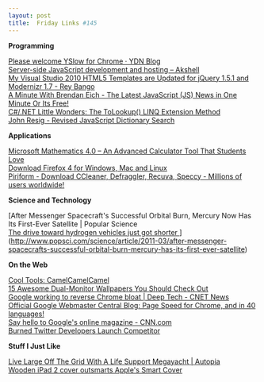 ```yaml
---
layout: post
title:  Friday Links #145
---
```

**Programming**

[Please welcome YSlow for Chrome · YDN Blog](http://developer.yahoo.com/blogs/ydn/posts/2011/03/yslow-for-chrome/)   
[Server-side JavaScript development and hosting – Akshell ](http://www.akshell.com/)   
[My Visual Studio 2010 HTML5 Templates are Updated for jQuery 1.5.1 and Modernizr 1.7 - Rey Bango](http://blog.reybango.com/2011/03/22/my-visual-studio-2010-html5-templates-are-updated-for-jquery-1-5-1-and-modernizr-1-7/)   
[A Minute With Brendan Eich - The Latest JavaScript (JS) News in One Minute Or Its Free!](http://www.aminutewithbrendan.com/)   
[C#/.NET Little Wonders: The ToLookup() LINQ Extension Method](http://geekswithblogs.net/BlackRabbitCoder/archive/2011/03/24/c.net-little-wonders-the-tolookup-linq-extension-method.aspx)   
[John Resig - Revised JavaScript Dictionary Search](http://ejohn.org/blog/revised-javascript-dictionary-search/)

**Applications**

[Microsoft Mathematics 4.0 – An Advanced Calculator Tool That Students Love ](http://www.makeuseof.com/tag/microsoft-mathematics-40-advanced-calculator-tool-students-love/)   
[Download Firefox 4 for Windows, Mac and Linux](http://www.labnol.org/software/download-firefox-4/18940/)   
[Piriform - Download CCleaner, Defraggler, Recuva, Speccy - Millions of users worldwide!](http://www.piriform.com/promo/ccleaner-nov10?gclid=CJiX5cLT6acCFYi8KgodLxPXaQ)

**Science and Technology**

[After Messenger Spacecraft's Successful Orbital Burn, Mercury Now Has Its First-Ever Satellite | Popular Science   
[The drive toward hydrogen vehicles just got shorter ](http://www.sciencedaily.com/releases/2011/03/110321093701.htm?utm_source=feedburner&utm_medium=feed&utm_campaign=Feed%3A+sciencedaily+%28ScienceDaily%3A+Latest+Science+News%29)](http://www.popsci.com/science/article/2011-03/after-messenger-spacecrafts-successful-orbital-burn-mercury-has-its-first-ever-satellite)

**On the Web**

[Cool Tools: CamelCamelCamel ](http://www.kk.org/cooltools/archives/005189.php?utm_source=feedburner&utm_medium=feed&utm_campaign=Feed%3A+CoolTools+%28Cool+Tools%29)   
[15 Awesome Dual-Monitor Wallpapers You Should Check Out ](http://www.makeuseof.com/tag/15-awesome-dualmonitor-wallpapers/)   
[Google working to reverse Chrome bloat | Deep Tech - CNET News](http://news.cnet.com/8301-30685_3-20045776-264.html?part=rss&subj=news&tag=2547-1_3-0-20)   
[Official Google Webmaster Central Blog: Page Speed for Chrome, and in 40 languages! ](http://googlewebmastercentral.blogspot.com/2011/03/page-speed-for-chrome-and-in-40.html?utm_source=feedburner&utm_medium=feed&utm_campaign=Feed%3A+blogspot%2FamDG+%28Official+Google+Webmaster+Central+Blog%29)   
[Say hello to Google's online magazine - CNN.com](http://www.cnn.com/2011/TECH/web/03/24/google.magazine.mashable/index.html)   
[Burned Twitter Developers Launch Competitor](http://www.businessinsider.com/rstatus-2011-3?utm_source=feedburner&utm_medium=feed&utm_campaign=Feed%3A+typepad%2Falleyinsider%2Fsilicon_alley_insider+%28Silicon+Alley+Insider%29)

**Stuff I Just Like**

[Live Large Off The Grid With A Life Support Megayacht | Autopia](http://www.wired.com/autopia/2011/03/live-large-off-the-grid-with-a-life-support-megayacht/)   
[Wooden iPad 2 cover outsmarts Apple's Smart Cover ](http://www.tuaw.com/2011/03/24/wooden-ipad-2-cover-outsmarts-apples-smart-cover/)
